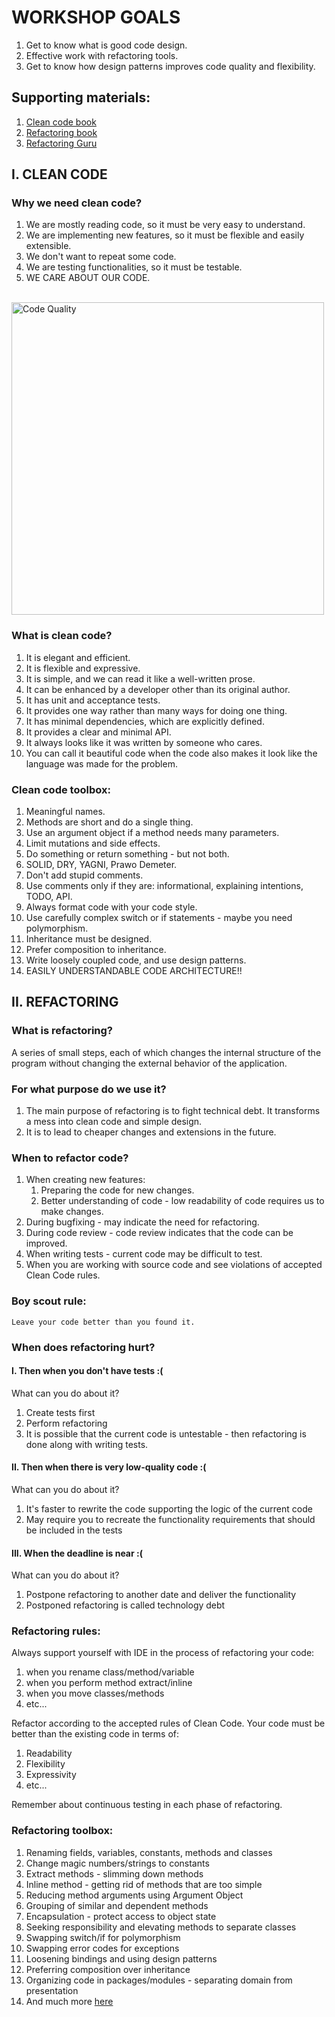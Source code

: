 # WORKSHOP GOALS

1. Get to know what is good code design.
2. Effective work with refactoring tools.
3. Get to know how design patterns improves code quality and flexibility.

## Supporting materials:
1. [Clean code book](https://thixalongmy.haugiang.gov.vn/media/1175/clean_code.pdf)
2. [Refactoring book ](https://dl.ebooksworld.ir/motoman/Refactoring.Improving.the.Design.of.Existing.Code.2nd.edition.www.EBooksWorld.ir.pdf)
3. [Refactoring Guru](http://refactoring.guru)

## I. CLEAN CODE

### Why we need clean code?
1. We are mostly reading code, so it must be very easy to understand.
2. We are implementing new features, so it must be flexible and easily extensible.
3. We don't want to repeat some code.
4. We are testing functionalities, so it must be testable.
5. WE CARE ABOUT OUR CODE.

<br/>
<img src="https://redhat-hackathon.github.io/assets/img/fernando_technical_debt_guru_level_unlocked_badcode.jpg" width="500" alt="Code Quality">

### What is clean code?
1. It is elegant and efficient. 
2. It is flexible and expressive.
3. It is simple, and we can read it like a well-written prose.
4. It can be enhanced by a developer other than its original author.
5. It has unit and acceptance tests.
6. It provides one way rather than many ways for doing one thing.
7. It has minimal dependencies, which are explicitly defined.
8. It provides a clear and minimal API.
9. It always looks like it was written by someone who cares.
10. You can call it beautiful code when the code also makes it look like the language was made for the problem.

### Clean code toolbox:
1. Meaningful names.
2. Methods are short and do a single thing.
3. Use an argument object if a method needs many parameters.
4. Limit mutations and side effects.
5. Do something or return something - but not both.
6. SOLID, DRY, YAGNI, Prawo Demeter.
7. Don't add stupid comments.
8. Use comments only if they are: informational, explaining intentions, TODO, API.
9. Always format code with your code style.
10. Use carefully complex switch or if statements - maybe you need polymorphism.
11. Inheritance must be designed.
12. Prefer composition to inheritance.
13. Write loosely coupled code, and use design patterns.
14. EASILY UNDERSTANDABLE CODE ARCHITECTURE!!

## II. REFACTORING

### What is refactoring?
A series of small steps, each of which changes the internal structure of the program without changing the external behavior of the application.

### For what purpose do we use it?
1. The main purpose of refactoring is to fight technical debt. It transforms a mess into clean code and simple design. 
2. It is to lead to cheaper changes and extensions in the future.

### When to refactor code?
1. When creating new features:
   1. Preparing the code for new changes.
   2. Better understanding of code - low readability of code requires us to make changes.
2. During bugfixing - may indicate the need for refactoring.
3. During code review - code review indicates that the code can be improved.
4. When writing tests - current code may be difficult to test.
5. When you are working with source code and see violations of accepted Clean Code rules.

### Boy scout rule:
```text
Leave your code better than you found it.
```

### When does refactoring hurt?

#### I. Then when you don't have tests :(

What can you do about it?
1. Create tests first
2. Perform refactoring
3. It is possible that the current code is untestable - then refactoring is done along with writing tests.

#### II. Then when there is very low-quality code :(
What can you do about it?
1. It's faster to rewrite the code supporting the logic of the current code
2. May require you to recreate the functionality requirements that should be included in the tests

#### III. When the deadline is near :(
What can you do about it?
1. Postpone refactoring to another date and deliver the functionality
2. Postponed refactoring is called technology debt

### Refactoring rules:
Always support yourself with IDE in the process of refactoring your code:
1. when you rename class/method/variable
2. when you perform method extract/inline
3. when you move classes/methods
4. etc...

Refactor according to the accepted rules of Clean Code.
Your code must be better than the existing code in terms of:
1. Readability
2. Flexibility
3. Expressivity
4. etc...

Remember about continuous testing in each phase of refactoring.

### Refactoring toolbox:
1. Renaming fields, variables, constants, methods and classes
2. Change magic numbers/strings to constants
3. Extract methods - slimming down methods
4. Inline method - getting rid of methods that are too simple
5. Reducing method arguments using Argument Object
6. Grouping of similar and dependent methods
7. Encapsulation - protect access to object state
8. Seeking responsibility and elevating methods to separate classes
9. Swapping switch/if for polymorphism
10. Swapping error codes for exceptions
11. Loosening bindings and using design patterns
12. Preferring composition over inheritance
13. Organizing code in packages/modules - separating domain from presentation
14. And much more [here](https://www.refactoring.com/catalog/)

